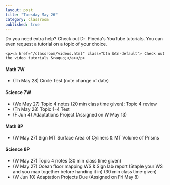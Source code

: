 ```yaml
---
layout: post
title: "Tuesday May 26"
category: classroom
published: true
---
```

<div class="alert alert-success" role="alert">
	<p>Do you need extra help? Check out Dr. Pineda's YouTube tutorials. You can even request a tutorial on a topic of your choice.</p>

    <p><a href="/classroom/videos.html" class="btn btn-default"> Check out the video tutorials &raquo;</a></p>
</div>

#### Math 7W
* (Th May 28) Circle Test (note change of date)

#### Science 7W
* (We May 27) Topic 4 notes (20 min class time given); Topic 4 review
* (Th May 28) Topic 1-4 Test
* (F Jun 4) Adaptations Project (Assigned on W May 13)

#### Math 8P
* (W May 27) Sign MT Surface Area of Cyliners & MT Volume of Prisms 

#### Science 8P
* (W May 27) Topic 4 notes (30 min class time given)
* (W May 27) Ocean floor mapping WS & Sign lab report (Staple your WS and you map together before handing it in) (30 min class time given)
* (W Jun 10) Adaptation Projects Due (Assigned on Fri May 8)
